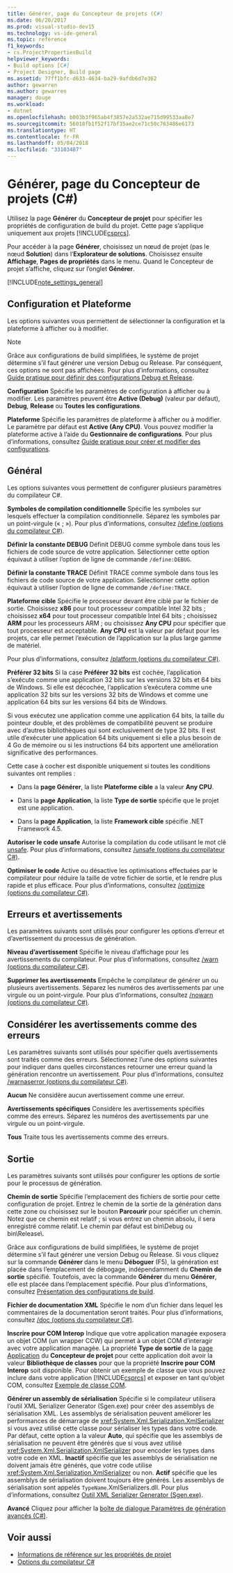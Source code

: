 ```yaml
---
title: Générer, page du Concepteur de projets (C#)
ms.date: 06/20/2017
ms.prod: visual-studio-dev15
ms.technology: vs-ide-general
ms.topic: reference
f1_keywords:
- cs.ProjectPropertiesBuild
helpviewer_keywords:
- Build options [C#]
- Project Designer, Build page
ms.assetid: 77ff1bfc-d633-4634-ba29-9afdb6d7e362
author: gewarren
ms.author: gewarren
manager: douge
ms.workload:
- dotnet
ms.openlocfilehash: b003b3f965ab4f3857e2a532ae715d99533aa8e7
ms.sourcegitcommit: 56018fb1f52f17bf35ae2ce71c50c763486e6173
ms.translationtype: HT
ms.contentlocale: fr-FR
ms.lasthandoff: 05/04/2018
ms.locfileid: "33103487"
---
```

# <a name="build-page-project-designer-c"></a>Générer, page du Concepteur de projets (C#)
Utilisez la page **Générer** du **Concepteur de projet** pour spécifier les propriétés de configuration de build du projet. Cette page s’applique uniquement aux projets [!INCLUDE[csprcs](../../data-tools/includes/csprcs_md.md)].

Pour accéder à la page **Générer**, choisissez un nœud de projet (pas le nœud **Solution**) dans l’**Explorateur de solutions**. Choisissez ensuite **Affichage**, **Pages de propriétés** dans le menu. Quand le Concepteur de projet s’affiche, cliquez sur l’onglet **Générer**.

[!INCLUDE[note_settings_general](../../data-tools/includes/note_settings_general_md.md)]

## <a name="configuration-and-platform"></a>Configuration et Plateforme
Les options suivantes vous permettent de sélectionner la configuration et la plateforme à afficher ou à modifier.

> [!NOTE]
> Grâce aux configurations de build simplifiées, le système de projet détermine s’il faut générer une version Debug ou Release. Par conséquent, ces options ne sont pas affichées. Pour plus d’informations, consultez [Guide pratique pour définir des configurations Debug et Release](../../debugger/how-to-set-debug-and-release-configurations.md).

**Configuration** Spécifie les paramètres de configuration à afficher ou à modifier. Les paramètres peuvent être **Active (Debug)** (valeur par défaut), **Debug**, **Release** ou **Toutes les configurations**.

**Plateforme** Spécifie les paramètres de plateforme à afficher ou à modifier. Le paramètre par défaut est **Active (Any CPU)**. Vous pouvez modifier la plateforme active à l’aide du **Gestionnaire de configurations**. Pour plus d’informations, consultez [Guide pratique pour créer et modifier des configurations](../../ide/how-to-create-and-edit-configurations.md).

## <a name="general"></a>Général
Les options suivantes vous permettent de configurer plusieurs paramètres du compilateur C#.

**Symboles de compilation conditionnelle** Spécifie les symboles sur lesquels effectuer la compilation conditionnelle. Séparez les symboles par un point-virgule (« ; »). Pour plus d’informations, consultez [/define (options du compilateur C#)](/dotnet/csharp/language-reference/compiler-options/define-compiler-option).

**Définir la constante DEBUG** Définit DEBUG comme symbole dans tous les fichiers de code source de votre application. Sélectionner cette option équivaut à utiliser l’option de ligne de commande `/define:DEBUG`.

**Définir la constante TRACE** Définit TRACE comme symbole dans tous les fichiers de code source de votre application. Sélectionner cette option équivaut à utiliser l’option de ligne de commande `/define:TRACE`.

**Plateforme cible** Spécifie le processeur devant être ciblé par le fichier de sortie. Choisissez **x86** pour tout processeur compatible Intel 32 bits ; choisissez **x64** pour tout processeur compatible Intel 64 bits ; choisissez **ARM** pour les processeurs ARM ; ou choisissez **Any CPU** pour spécifier que tout processeur est acceptable. **Any CPU** est la valeur par défaut pour les projets, car elle permet l’exécution de l’application sur la plus large gamme de matériel.

Pour plus d’informations, consultez [/platform (options du compilateur C#)](/dotnet/csharp/language-reference/compiler-options/platform-compiler-option).

**Préférer 32 bits** Si la case **Préférer 32 bits** est cochée, l’application s’exécute comme une application 32 bits sur les versions 32 bits et 64 bits de Windows. Si elle est décochée, l’application s’exécutera comme une application 32 bits sur les versions 32 bits de Windows et comme une application 64 bits sur les versions 64 bits de Windows.

Si vous exécutez une application comme une application 64 bits, la taille du pointeur double, et des problèmes de compatibilité peuvent se produire avec d’autres bibliothèques qui sont exclusivement de type 32 bits. Il est utile d’exécuter une application 64 bits uniquement si elle a plus besoin de 4 Go de mémoire ou si les instructions 64 bits apportent une amélioration significative des performances.

Cette case à cocher est disponible uniquement si toutes les conditions suivantes ont remplies :

-   Dans la **page Générer**, la liste **Plateforme cible** a la valeur **Any CPU**.

-   Dans la **page Application**, la liste **Type de sortie** spécifie que le projet est une application.

-   Dans la **page Application**, la liste **Framework cible** spécifie .NET Framework 4.5.


**Autoriser le code unsafe** Autorise la compilation du code utilisant le mot clé [unsafe](/dotnet/csharp/language-reference/keywords/unsafe). Pour plus d’informations, consultez [/unsafe (options du compilateur C#)](/dotnet/csharp/language-reference/compiler-options/unsafe-compiler-option).

**Optimiser le code** Active ou désactive les optimisations effectuées par le compilateur pour réduire la taille de votre fichier de sortie, et le rendre plus rapide et plus efficace. Pour plus d’informations, consultez [/optimize (options du compilateur C#)](/dotnet/csharp/language-reference/compiler-options/optimize-compiler-option).

## <a name="errors-and-warnings"></a>Erreurs et avertissements
Les paramètres suivants sont utilisés pour configurer les options d’erreur et d’avertissement du processus de génération.

**Niveau d’avertissement** Spécifie le niveau d’affichage pour les avertissements du compilateur. Pour plus d’informations, consultez [/warn (options du compilateur C#)](/dotnet/csharp/language-reference/compiler-options/warn-compiler-option).

**Supprimer les avertissements** Empêche le compilateur de générer un ou plusieurs avertissements. Séparez les numéros des avertissements par une virgule ou un point-virgule. Pour plus d’informations, consultez [/nowarn (options du compilateur C#)](/dotnet/csharp/language-reference/compiler-options/nowarn-compiler-option).

## <a name="treat-warnings-as-errors"></a>Considérer les avertissements comme des erreurs
Les paramètres suivants sont utilisés pour spécifier quels avertissements sont traités comme des erreurs. Sélectionnez l’une des options suivantes pour indiquer dans quelles circonstances retourner une erreur quand la génération rencontre un avertissement. Pour plus d’informations, consultez [/warnaserror (options du compilateur C#)](/dotnet/csharp/language-reference/compiler-options/warnaserror-compiler-option).

**Aucun** Ne considère aucun avertissement comme une erreur.

**Avertissements spécifiques** Considère les avertissements spécifiés comme des erreurs. Séparez les numéros des avertissements par une virgule ou un point-virgule.

**Tous** Traite tous les avertissements comme des erreurs.

## <a name="output"></a>Sortie
Les paramètres suivants sont utilisés pour configurer les options de sortie pour le processus de génération.

**Chemin de sortie** Spécifie l’emplacement des fichiers de sortie pour cette configuration de projet. Entrez le chemin de la sortie de la génération dans cette zone ou choisissez sur le bouton **Parcourir** pour spécifier un chemin. Notez que ce chemin est relatif ; si vous entrez un chemin absolu, il sera enregistré comme relatif. Le chemin par défaut est bin\Debug ou bin\Release\\.

Grâce aux configurations de build simplifiées, le système de projet détermine s’il faut générer une version Debug ou Release. Si vous cliquez sur la commande **Générer** dans le menu **Déboguer** (F5), la génération est placée dans l’emplacement de débogage, indépendamment du **Chemin de sortie** spécifié. Toutefois, avec la commande **Générer** du menu **Générer**, elle est placée dans l’emplacement spécifié. Pour plus d’informations, consultez [Présentation des configurations de build](../../ide/understanding-build-configurations.md).

**Fichier de documentation XML** Spécifie le nom d’un fichier dans lequel les commentaires de la documentation seront traités. Pour plus d’informations, consultez [/doc (options du compilateur C#)](/dotnet/csharp/language-reference/compiler-options/doc-compiler-option).

**Inscrire pour COM Interop** Indique que votre application managée exposera un objet COM (un wrapper CCW) qui permet à un objet COM d’interagir avec votre application managée. La propriété **Type de sortie** de la [page Application](../../ide/reference/application-page-project-designer-visual-basic.md) du **Concepteur de projet** pour cette application doit avoir la valeur **Bibliothèque de classes** pour que la propriété **Inscrire pour COM Interop** soit disponible. Pour obtenir un exemple de classe que vous pouvez inclure dans votre application [!INCLUDE[csprcs](../../data-tools/includes/csprcs_md.md)] et exposer en tant qu’objet COM, consultez [Exemple de classe COM](/dotnet/csharp/programming-guide/interop/example-com-class).

**Générer un assembly de sérialisation** Spécifie si le compilateur utilisera l’outil XML Serializer Generator (Sgen.exe) pour créer des assemblys de sérialisation XML. Les assemblys de sérialisation peuvent améliorer les performances de démarrage de <xref:System.Xml.Serialization.XmlSerializer> si vous avez utilisé cette classe pour sérialiser les types dans votre code. Par défaut, cette option a la valeur **Auto**, qui spécifie que les assemblys de sérialisation ne peuvent être générés que si vous avez utilisé <xref:System.Xml.Serialization.XmlSerializer> pour encoder les types dans votre code en XML. **Inactif** spécifie que les assemblys de sérialisation ne doivent jamais être générés, que votre code utilise <xref:System.Xml.Serialization.XmlSerializer> ou non. **Actif** spécifie que les assemblys de sérialisation doivent toujours être générés. Les assemblys de sérialisation sont appelés `TypeName`.XmlSerializers.dll. Pour plus d’informations, consultez [Outil XML Serializer Generator (Sgen.exe)](/dotnet/framework/serialization/xml-serializer-generator-tool-sgen-exe).

**Avancé** Cliquez pour afficher la [boîte de dialogue Paramètres de génération avancés (C#)](../../ide/reference/advanced-build-settings-dialog-box-csharp.md).

## <a name="see-also"></a>Voir aussi

- [Informations de référence sur les propriétés de projet](../../ide/reference/project-properties-reference.md)
- [Options du compilateur C#](/dotnet/csharp/language-reference/compiler-options/index)